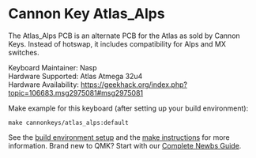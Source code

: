 Cannon Key Atlas_Alps
===

The Atlas_Alps PCB is an alternate PCB for the Atlas as sold by Cannon Keys. Instead of hotswap, it includes compatibility for Alps and MX switches.

Keyboard Maintainer: Nasp  
Hardware Supported: Atlas Atmega 32u4   
Hardware Availability: https://geekhack.org/index.php?topic=106683.msg2975081#msg2975081

Make example for this keyboard (after setting up your build environment):

    make cannonkeys/atlas_alps:default

See the [build environment setup](https://docs.qmk.fm/#/getting_started_build_tools) and the [make instructions](https://docs.qmk.fm/#/getting_started_make_guide) for more information. Brand new to QMK? Start with our [Complete Newbs Guide](https://docs.qmk.fm/#/newbs).
